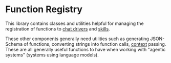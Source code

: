 # Function Registry

This library contains classes and utilities helpful for managing the registration of functions to [chat drivers](../chat-driver/README.md) and [skills](../skills/skill-library/README.md).

These other components generally need utilities such as generating JSON-Schema
of functions, converting strings into function calls,
[context](../context/README.md) passing. These are all generally useful
functions to have when working with "agentic systems" (systems using language
models).
